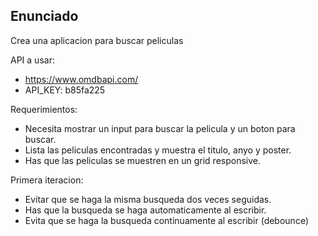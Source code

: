 ## Enunciado

Crea una aplicacion para buscar peliculas

API a usar:


- https://www.omdbapi.com/
- API_KEY: b85fa225

Requerimientos:

- Necesita mostrar un input para buscar la pelicula y un boton para buscar.
- Lista las peliculas encontradas y muestra el titulo, anyo y poster.
- Has que las peliculas se muestren en un grid responsive.

Primera iteracion:

- Evitar que se haga la misma busqueda dos veces seguidas.
- Has que la busqueda se haga automaticamente al escribir.
- Evita que se haga la busqueda continuamente al escribir (debounce)